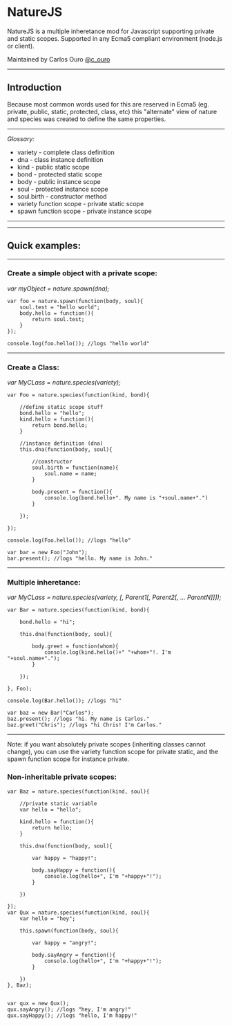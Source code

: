 # NatureJS

NatureJS is a multiple inheretance mod for Javascript supporting private and static scopes.
Supported in any Ecma5 compliant environment (node.js or client).

Maintained by Carlos Ouro [@c_ouro](https://twitter.com/c_ouro)

- - -

## Introduction

Because most common words used for this are reserved in Ecma5 (eg. private, public, static, protected, class, etc) this "alternate" view of nature and species was created to define the same properties.

- - -

*Glossary:*

* variety - complete class definition
* dna - class instance definition
* kind - public static scope
* bond - protected static scope
* body - public instance scope
* soul - protected instance scope
* soul.birth - constructor method
* variety function scope - private static scope
* spawn function scope - private instance scope

- - -
- - -

## Quick examples:

- - -

### Create a simple object with a private scope:
_var myObject = nature.spawn(dna);_

	var foo = nature.spawn(function(body, soul){
		soul.test = "hello world";
		body.hello = function(){
			return soul.test;
		}
	});

	console.log(foo.hello()); //logs "hello world"


- - -

### Create a Class:
_var MyCLass = nature.species(variety);_

	var Foo = nature.species(function(kind, bond){

		//define static scope stuff
		bond.hello = "hello";
		kind.hello = function(){
			return bond.hello;
		}

		//instance definition (dna)
		this.dna(function(body, soul){

			//constructor
			soul.birth = function(name){
				soul.name = name;
			}

			body.present = function(){
				console.log(bond.hello+". My name is "+soul.name+".")
			}

		});

	});

	console.log(Foo.hello()); //logs "hello"

	var bar = new Foo("John");
	bar.present(); //logs "hello. My name is John."

- - -

### Multiple inheretance:
_var MyCLass = nature.species(variety, [, Parent1[, Parent2[, ... ParentN]]]);_

	var Bar = nature.species(function(kind, bond){

		bond.hello = "hi";

		this.dna(function(body, soul){

			body.greet = function(whom){
				console.log(kind.hello()+" "+whom+"!. I'm "+soul.name+".");
			}

		});

	}, Foo);

	console.log(Bar.hello()); //logs "hi"

	var baz = new Bar("Carlos");
	baz.present(); //logs "hi. My name is Carlos."
	baz.greet("Chris"); //logs "hi Chris! I'm Carlos."



- - -

Note: if you want absolutely private scopes (inheriting classes cannot change), you can use the variety function scope for private static, and the spawn function scope for instance private.

### Non-inheritable private scopes:

	var Baz = nature.species(function(kind, soul){

		//private static variable
		var hello = "hello";

		kind.hello = function(){
			return hello;
		}

		this.dna(function(body, soul){

			var happy = "happy!";

			body.sayHappy = function(){
				console.log(hello+", I'm "+happy+"!");
			}

		})

	});
	var Qux = nature.species(function(kind, soul){
		var hello = "hey";

		this.spawn(function(body, soul){

			var happy = "angry!";

			body.sayAngry = function(){
				console.log(hello+", I'm "+happy+"!");
			}

		})
	}, Baz);


	var qux = new Qux();
	qux.sayAngry(); //logs "hey, I'm angry!"
	qux.sayHappy(); //logs "hello, I'm happy!"